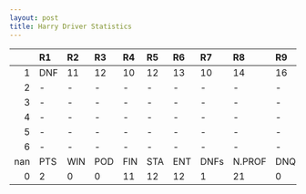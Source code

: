 ```yaml
---
layout: post 
title: Harry Driver Statistics
--- 
```


|     | R1   | R2   | R3   | R4   | R5   | R6   | R7   | R8     | R9   | R10   | R11   | R12   | Points   | Pos   |
|----:|:-----|:-----|:-----|:-----|:-----|:-----|:-----|:-------|:-----|:------|:------|:------|:---------|:------|
|   1 | DNF  | 11   | 12   | 10   | 12   | 13   | 10   | 14     | 16   | 18    | 15    | 13    | nan      | nan   |
|   2 | -    | -    | -    | -    | -    | -    | -    | -      | -    | -     | -     | -     | nan      | nan   |
|   3 | -    | -    | -    | -    | -    | -    | -    | -      | -    | -     | -     | -     | 8.0      | 19.0  |
|   4 | -    | -    | -    | -    | -    | -    | -    | -      | -    | -     | -     | -     | 14.0     | 18.0  |
|   5 | -    | -    | -    | -    | -    | -    | -    | -      | -    | -     | -     | -     | 67.0     | 7.0   |
|   6 | -    | -    | -    | -    | -    | -    | -    | -      | -    | nan   | nan   | nan   | 32.0     | 10.0  |
| nan | PTS  | WIN  | POD  | FIN  | STA  | ENT  | DNFs | N.PROF | DNQ  | %FIN  | PPR   | BST   | CHA      | RNK   |
|   0 | 2    | 0    | 0    | 11   | 12   | 12   | 1    | 21     | 0    | 91.67 | 0.17  | 10    | 0.0      | 51.0  |